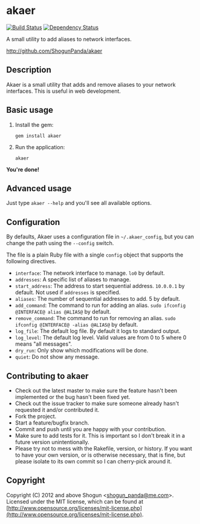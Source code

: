# akaer 

[![Build Status](https://secure.travis-ci.org/ShogunPanda/akaer.png?branch=master)](http://travis-ci.org/ShogunPanda/akaer)
[![Dependency Status](https://gemnasium.com/ShogunPanda/akaer.png?travis)](https://gemnasium.com/ShogunPanda/akaer)

A small utility to add aliases to network interfaces.

http://github.com/ShogunPanda/akaer

## Description

Akaer is a small utility that adds and remove aliases to your network interfaces. This is useful in web development.

## Basic usage

1. Install the gem:

	`gem install akaer`

2. Run the application:

	`akaer`

**You're done!**

## Advanced usage

Just type `akaer --help` and you'll see all available options.

## Configuration

By defaults, Akaer uses a configuration file in `~/.akaer_config`, but you can change the path using the `--config` switch.

The file is a plain Ruby file with a single `config` object that supports the following directives.

* `interface`: The network interface to manage. `lo0` by default.
* `addresses`: A specific list of aliases to manage.
* `start_address`: The address to start sequential address. `10.0.0.1` by default. Not used if `addresses` is specified.
* `aliases`: The number of sequential addresses to add. 5 by default.
* `add_command`: The command to run for adding an alias. `sudo ifconfig @INTERFACE@ alias @ALIAS@` by default.
* `remove_command`: The command to run for removing an alias. `sudo ifconfig @INTERFACE@ -alias @ALIAS@` by default.
* `log_file`: The default log file. By default it logs to standard output.
* `log_level`: The default log level. Valid values are from 0 to 5 where 0 means "all messages".
* `dry_run`: Only show which modifications will be done.
* `quiet`: Do not show any message.

## Contributing to akaer

* Check out the latest master to make sure the feature hasn't been implemented or the bug hasn't been fixed yet.
* Check out the issue tracker to make sure someone already hasn't requested it and/or contributed it.
* Fork the project.
* Start a feature/bugfix branch.
* Commit and push until you are happy with your contribution.
* Make sure to add tests for it. This is important so I don't break it in a future version unintentionally.
* Please try not to mess with the Rakefile, version, or history. If you want to have your own version, or is otherwise necessary, that is fine, but please isolate to its own commit so I can cherry-pick around it.

## Copyright

Copyright (C) 2012 and above Shogun <[shogun_panda@me.com](mailto:shogun_panda@me.com)>.
Licensed under the MIT license, which can be found at [http://www.opensource.org/licenses/mit-license.php](http://www.opensource.org/licenses/mit-license.php).
